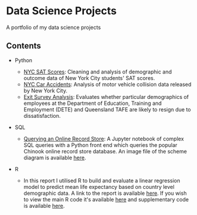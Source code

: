 # Data Science Projects
A portfolio of my data science projects 

## Contents
* Python
  * [NYC SAT Scores](https://github.com/leighwest/Data-Science-NYC-SAT-Scores/blob/master/NYC%20SAT%20Scores.ipynb): Cleaning and analysis of demographic and outcome data of New York City students' SAT scores.
  * [NYC Car Accidents](https://github.com/leighwest/Data-Science-Exit-Survey/blob/master/NYC%20Car%20Accidents.ipynb): Analysis of motor vehicle collision data released by New York City.
  * [Exit Survey Analysis](https://github.com/leighwest/Data-Science-Exit-Survey/blob/master/Exit%20Survey.ipynb): Evaluates whether particular demographics of employees at the Department of Education, Training and Employment (DETE) and Queensland TAFE are likely to resign due to dissatisfaction.

* SQL
  * [Querying an Online Record Store](https://github.com/leighwest/SQL-Querying-Demo/blob/master/Chinook.ipynb): A Jupyter notebook of complex SQL queries with a Python front end which queries the popular Chinook online record store database.  An image file of the scheme diagram is available [here](https://github.com/leighwest/SQL-Querying-Demo/blob/master/Schema.PNG).
  
* R
  * In this report I utilised R to build and evaluate a linear regression model to predict mean life expectancy based on country level demographic data.  A link to the report is available [here](https://github.com/leighwest/Predicting-Life-Expectancy-from-Demographic-Factors/blob/master/Predicting%20Mean%20Life%20Expectancy%20from%20Demographic%20Factors.pdf). If you wish to view the main R code it's available [here](https://github.com/leighwest/Predicting-Life-Expectancy-from-Demographic-Factors/blob/master/Life%20Expectancy%20code.R) and supplementary code is available [here](https://github.com/leighwest/Predicting-Life-Expectancy-from-Demographic-Factors/blob/master/Rfunctions.R). 
